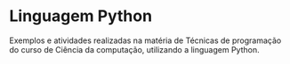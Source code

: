 # Linguagem Python
Exemplos e atividades realizadas na matéria de Técnicas de programação do curso de Ciência da computação, utilizando a linguagem Python.
